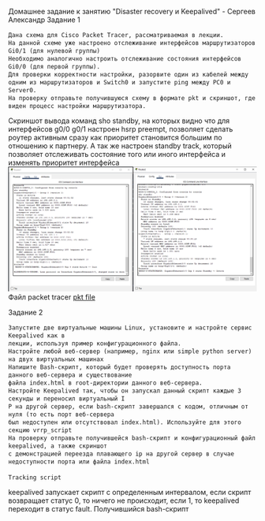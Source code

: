 
Домашнее задание к занятию "Disaster recovery и Keepalived" - Сергеев Александр
Задание 1

    Дана схема для Cisco Packet Tracer, рассматриваемая в лекции.
    На данной схеме уже настроено отслеживание интерфейсов маршрутизаторов Gi0/1 (для нулевой группы)
    Необходимо аналогично настроить отслеживание состояния интерфейсов Gi0/0 (для первой группы).
    Для проверки корректности настройки, разорвите один из кабелей между одним из маршрутизаторов и Switch0 и запустите ping между PC0 и Server0.
    На проверку отправьте получившуюся схему в формате pkt и скриншот, где виден процесс настройки маршрутизатора.

Скриншот вывода команд sho standby, на которых видно что для интерфейсов g0/0 g0/1 настроен hsrp preempt, позволяет сделать роутер активным сразу как приоритет становится большим по отношению к партнеру.
А так же настроен standby track, который позволяет отслеживать состояние того или иного интерфейса и изменять приоритет интерфейса
![Image ait](https://github.com/sergeev-Aleksandr/Sergeev-8-03-hw./blob/main/Z1.PNG)
Файл packet tracer
 [pkt file](https://github.com/sergeev-Aleksandr/Sergeev-8-03-hw./blob/main/hsrp_advanced_Z1.pkt)


Задание 2

    Запустите две виртуальные машины Linux, установите и настройте сервис Keepalived как в 
    лекции, используя пример конфигурационного файла.
    Настройте любой веб-сервер (например, nginx или simple python server) на двух виртуальных машинах
    Напишите Bash-скрипт, который будет проверять доступность порта данного веб-сервера и существование 
    файла index.html в root-директории данного веб-сервера.
    Настройте Keepalived так, чтобы он запускал данный скрипт каждые 3 секунды и переносил виртуальный I
    P на другой сервер, если bash-скрипт завершался с кодом, отличным от нуля (то есть порт веб-сервера 
    был недоступен или отсутствовал index.html). Используйте для этого секцию vrrp_script
    На проверку отправьте получившейся bash-скрипт и конфигурационный файл keepalived, а также скриншот 
    с демонстрацией переезда плавающего ip на другой сервер в случае недоступности порта или файла index.html

    Tracking script
keepalived запускает скрипт с определенным интервалом, если скрипт возвращает статус 0, то ничего не происходит, 
если 1, то keepalived переходит в статус fault.
Получившийся bash-скрипт

    

